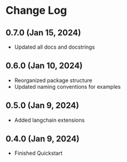 # Change Log

## 0.7.0 (Jan 15, 2024)

* Updated all docs and docstrings

## 0.6.0 (Jan 10, 2024)

* Reorganized package structure
* Updated naming conventions for examples

## 0.5.0 (Jan 9, 2024)

* Added langchain extensions

## 0.4.0 (Jan 9, 2024)

* Finished Quickstart

